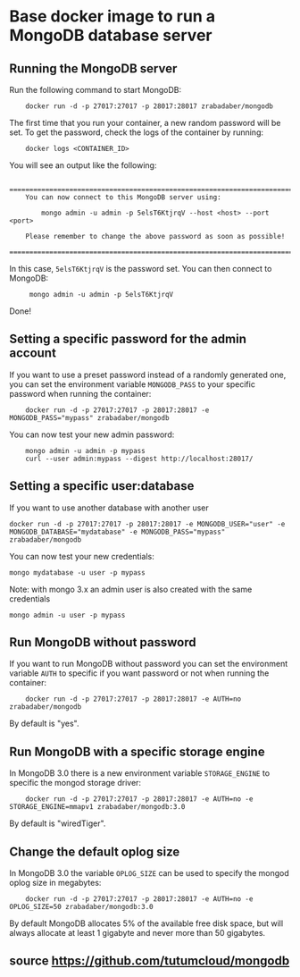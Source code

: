
Base docker image to run a MongoDB database server
===============

Running the MongoDB server
--------------------------

Run the following command to start MongoDB:

        docker run -d -p 27017:27017 -p 28017:28017 zrabadaber/mongodb

The first time that you run your container, a new random password will be set.
To get the password, check the logs of the container by running:

        docker logs <CONTAINER_ID>

You will see an output like the following:

        ========================================================================
        You can now connect to this MongoDB server using:

            mongo admin -u admin -p 5elsT6KtjrqV --host <host> --port <port>

        Please remember to change the above password as soon as possible!
        ========================================================================

In this case, `5elsT6KtjrqV` is the password set.
You can then connect to MongoDB:

         mongo admin -u admin -p 5elsT6KtjrqV

Done!


Setting a specific password for the admin account
-------------------------------------------------

If you want to use a preset password instead of a randomly generated one, you can
set the environment variable `MONGODB_PASS` to your specific password when running the container:

        docker run -d -p 27017:27017 -p 28017:28017 -e MONGODB_PASS="mypass" zrabadaber/mongodb

You can now test your new admin password:

        mongo admin -u admin -p mypass
        curl --user admin:mypass --digest http://localhost:28017/


Setting a specific user:database
--------------------------------

If you want to use another database with another user

    docker run -d -p 27017:27017 -p 28017:28017 -e MONGODB_USER="user" -e MONGODB_DATABASE="mydatabase" -e MONGODB_PASS="mypass" zrabadaber/mongodb

You can now test your new credentials:

    mongo mydatabase -u user -p mypass

Note: with mongo 3.x an admin user is also created with the same credentials

    mongo admin -u user -p mypass

Run MongoDB without password
----------------------------

If you want to run MongoDB without password you can set the environment variable `AUTH` to specific if you want password or not when running the container:

        docker run -d -p 27017:27017 -p 28017:28017 -e AUTH=no zrabadaber/mongodb

By default is "yes".


Run MongoDB with a specific storage engine
------------------------------------------

In MongoDB 3.0 there is a new environment variable `STORAGE_ENGINE` to specific the mongod storage driver:

        docker run -d -p 27017:27017 -p 28017:28017 -e AUTH=no -e STORAGE_ENGINE=mmapv1 zrabadaber/mongodb:3.0

By default is "wiredTiger".


Change the default oplog size
-----------------------------

In MongoDB 3.0 the variable `OPLOG_SIZE` can be used to specify the mongod oplog size in megabytes:

        docker run -d -p 27017:27017 -p 28017:28017 -e AUTH=no -e OPLOG_SIZE=50 zrabadaber/mongodb:3.0

By default MongoDB allocates 5% of the available free disk space, but will always allocate at least 1 gigabyte and never more than 50 gigabytes.


source https://github.com/tutumcloud/mongodb
---
